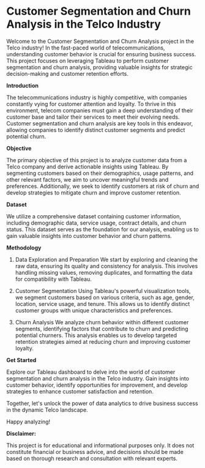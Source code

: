# Customer Segmentation and Churn Analysis in the Telco Industry

Welcome to the Customer Segmentation and Churn Analysis project in the Telco industry! In the fast-paced world of telecommunications, understanding customer behavior is crucial for ensuring business success. This project focuses on leveraging Tableau to perform customer segmentation and churn analysis, providing valuable insights for strategic decision-making and customer retention efforts.

**Introduction**

The telecommunications industry is highly competitive, with companies constantly vying for customer attention and loyalty. To thrive in this environment, telecom companies must gain a deep understanding of their customer base and tailor their services to meet their evolving needs. Customer segmentation and churn analysis are key tools in this endeavor, allowing companies to identify distinct customer segments and predict potential churn.

**Objective**

The primary objective of this project is to analyze customer data from a Telco company and derive actionable insights using Tableau. By segmenting customers based on their demographics, usage patterns, and other relevant factors, we aim to uncover meaningful trends and preferences. Additionally, we seek to identify customers at risk of churn and develop strategies to mitigate churn and improve customer retention.

**Dataset**

We utilize a comprehensive dataset containing customer information, including demographic data, service usage, contract details, and churn status. This dataset serves as the foundation for our analysis, enabling us to gain valuable insights into customer behavior and churn patterns.

**Methodology**

1. Data Exploration and Preparation
We start by exploring and cleaning the raw data, ensuring its quality and consistency for analysis. This involves handling missing values, removing duplicates, and formatting the data for compatibility with Tableau.

2. Customer Segmentation
Using Tableau's powerful visualization tools, we segment customers based on various criteria, such as age, gender, location, service usage, and tenure. This allows us to identify distinct customer groups with unique characteristics and preferences.

3. Churn Analysis
We analyze churn behavior within different customer segments, identifying factors that contribute to churn and predicting potential churners. This analysis enables us to develop targeted retention strategies aimed at reducing churn and improving customer loyalty.

**Get Started**

Explore our Tableau dashboard to delve into the world of customer segmentation and churn analysis in the Telco industry. Gain insights into customer behavior, identify opportunities for improvement, and develop strategies to enhance customer satisfaction and retention.

Together, let's unlock the power of data analytics to drive business success in the dynamic Telco landscape.

Happy analyzing!

**Disclaimer:**

This project is for educational and informational purposes only. It does not constitute financial or business advice, and decisions should be made based on thorough research and consultation with relevant experts.
